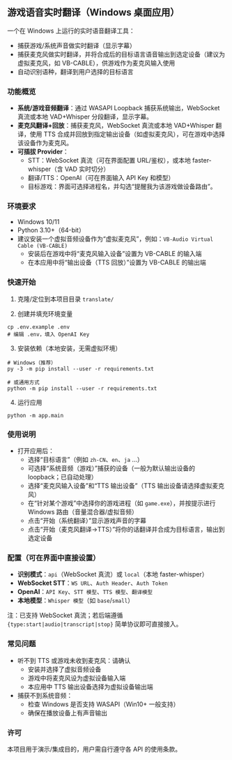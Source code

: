 ## 游戏语音实时翻译（Windows 桌面应用）

一个在 Windows 上运行的实时语音翻译工具：
- 捕获游戏/系统声音做实时翻译（显示字幕）
- 捕获麦克风做实时翻译，并将合成后的目标语言语音输出到选定设备（建议为虚拟麦克风，如 VB-CABLE），供游戏作为麦克风输入使用
- 自动识别语种，翻译到用户选择的目标语言

### 功能概览
- **系统/游戏音频翻译**：通过 WASAPI Loopback 捕获系统输出，WebSocket 真流或本地 VAD+Whisper 分段翻译，显示字幕。
- **麦克风翻译+回放**：捕获麦克风，WebSocket 真流或本地 VAD+Whisper 翻译，使用 TTS 合成并回放到指定输出设备（如虚拟麦克风），可在游戏中选择该设备作为麦克风。
- **可插拔 Provider**：
  - STT：WebSocket 真流（可在界面配置 URL/鉴权），或本地 faster-whisper（含 VAD 实时切分）
  - 翻译/TTS：OpenAI（可在界面输入 API Key 和模型）
  - 目标游戏：界面可选择进程名，并勾选“提醒我为该游戏做设备路由”。

### 环境要求
- Windows 10/11
- Python 3.10+（64-bit）
- 建议安装一个虚拟音频设备作为“虚拟麦克风”，例如：`VB-Audio Virtual Cable (VB-CABLE)`
  - 安装后在游戏中将“麦克风输入设备”设置为 VB-CABLE 的输入端
  - 在本应用中将“输出设备（TTS 回放）”设置为 VB-CABLE 的输出端

### 快速开始
1) 克隆/定位到本项目目录 `translate/`

2) 创建并填充环境变量
```
cp .env.example .env
# 编辑 .env，填入 OpenAI Key
```

3) 安装依赖（本地安装，无需虚拟环境）
```
# Windows（推荐）
py -3 -m pip install --user -r requirements.txt

# 或通用方式
python -m pip install --user -r requirements.txt
```

4) 运行应用
```
python -m app.main
```

### 使用说明
- 打开应用后：
  - 选择“目标语言”（例如 `zh-CN`、`en`、`ja` ...）
  - 可选择“系统音频（游戏）”捕获的设备（一般为默认输出设备的 loopback；已自动处理）
  - 选择“麦克风输入设备”和“TTS 输出设备”（TTS 输出设备请选择虚拟麦克风）
  - 在“针对某个游戏”中选择你的游戏进程（如 `game.exe`），并按提示进行 Windows 路由（音量混合器/虚拟音频）
  - 点击“开始（系统翻译）”显示游戏声音的字幕
  - 点击“开始（麦克风翻译→TTS）”将你的话翻译并合成为目标语言，输出到选定设备

### 配置（可在界面中直接设置）
- **识别模式**：`api`（WebSocket 真流）或 `local`（本地 faster-whisper）
- **WebSocket STT**：`WS URL`、`Auth Header`、`Auth Token`
- **OpenAI**：`API Key`、`STT 模型`、`TTS 模型`、`翻译模型`
- **本地模型**：`Whisper 模型`（如 `base`/`small`）

注：已支持 WebSocket 真流；若后端遵循 `{type:start|audio|transcript|stop}` 简单协议即可直接接入。

### 常见问题
- 听不到 TTS 或游戏未收到麦克风：请确认
  - 安装并选择了虚拟音频设备
  - 游戏中将麦克风设为虚拟设备输入端
  - 本应用中 TTS 输出设备选择为虚拟设备输出端
- 捕获不到系统音频：
  - 检查 Windows 是否支持 WASAPI（Win10+ 一般支持）
  - 确保在播放设备上有声音输出

### 许可
本项目用于演示/集成目的，用户需自行遵守各 API 的使用条款。


